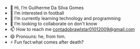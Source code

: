 - 👋 Hi, I’m Guilherme Da Silva Gomes
- 👀 I’m interested in football
- 🌱 I’m currently learning technology and programming
- 💞️ I’m looking to collaborate on don't know
- 📫 How to reach me contadobrawlstar01012009@gmail.com
- 😄 Pronouns:  he, from him.
- ⚡ Fun fact:what comes after death?

<!---
Guilherme01012009/Guilherme01012009 is a ✨ special ✨ repository because its `README.md` (this file) appears on your GitHub profile.
You can click the Preview link to take a look at your changes.
--->
